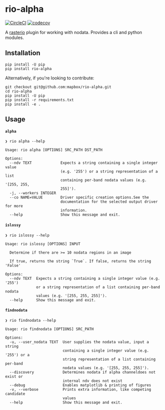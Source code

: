 
rio-alpha
=========
[![CircleCI](https://circleci.com/gh/mapbox/rio-alpha/tree/master.svg?style=shield&circle-token=e0e2f1cae4332f0c85e0007d7b8c1b4d02dc0e17)](https://circleci.com/gh/mapbox/rio-alpha) [![codecov](https://codecov.io/gh/mapbox/rio-alpha/branch/master/graph/badge.svg?token=jgKj1UPcpd)](https://codecov.io/gh/mapbox/rio-alpha)

A [rasterio](https://github.com/mapbox/rasterio) plugin for working with nodata. Provides a cli and python modules.


Installation
------------

```
pip install -U pip
pip install rio-alpha
```

Alternatively, if you're looking to contribute:

```
git checkout git@github.com:mapbox/rio-alpha.git
cd rio-alpha
pip install -U pip
pip install -r requirements.txt
pip install -e .
```


Usage
-----

#### `alpha`

```
❯ rio alpha --help

Usage: rio alpha [OPTIONS] SRC_PATH DST_PATH

Options:
  --ndv TEXT             Expects a string containing a single integer value
                         (e.g. '255') or a string representation of a list
                         containing per-band nodata values (e.g. '[255, 255,
                         255]').
  -j, --workers INTEGER
  --co NAME=VALUE        Driver specific creation options.See the
                         documentation for the selected output driver for more
                         information.
  --help                 Show this message and exit.
```

#### `islossy`

```
❯ rio islossy --help

Usage: rio islossy [OPTIONS] INPUT

  Determine if there are >= 10 nodata regions in an image

  If true, returns the string `True`. If false, returns the string 'False'

Options:
  --ndv TEXT  Expects a string containing a single integer value (e.g. '255')
              or a string representation of a list containing per-band nodata
              values (e.g. '[255, 255, 255]').
  --help      Show this message and exit.
```


#### `findnodata`

```
❯ rio findnodata --help

Usage: rio findnodata [OPTIONS] SRC_PATH

Options:
  -u, --user_nodata TEXT  User supplies the nodata value, input a string
                          containing a single integer value (e.g. '255') or a
                          string representation of a list containing per-band
                          nodata values (e.g. '[255, 255, 255]').
  --discovery             Determines nodata if alpha channeldoes not exist or
                          internal ndv does not exist
  --debug                 Enables matplotlib & printing of figures
  -v, --verbose           Prints extra information, like competing candidate
                          values
  --help                  Show this message and exit.

```
